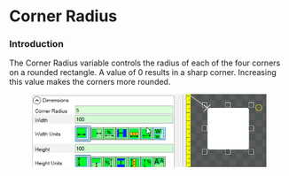 # Corner Radius

### Introduction

The Corner Radius variable controls the radius of each of the four corners on a rounded rectangle. A value of 0 results in a sharp corner. Increasing this value makes the corners more rounded.&#x20;

<figure><img src="../../../../.gitbook/assets/30_05 49 33.gif" alt=""><figcaption></figcaption></figure>

